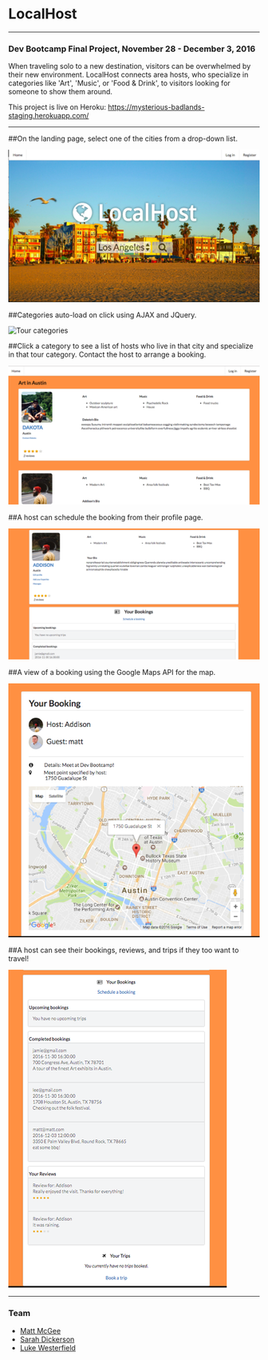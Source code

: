 # LocalHost
___
### Dev Bootcamp Final Project, November 28 - December 3, 2016
When traveling solo to a new destination, visitors can be overwhelmed by their new environment. LocalHost connects area hosts, who specialize in categories like 'Art', 'Music', or 'Food & Drink', to visitors looking for someone to show them around.

This project is live on Heroku: https://mysterious-badlands-staging.herokuapp.com/
___
##On the landing page, select one of the cities from a drop-down list.

![Homepage View](home.png)

##Categories auto-load on click using AJAX and JQuery.

![Tour categories](categories.png)

##Click a category to see a list of hosts who live in that city and specialize in that tour category. Contact the host to arrange a booking.

![List of host profiles](hosts.png)

##A host can schedule the booking from their profile page.

![Host profile view](bio.png)

##A view of a booking using the Google Maps API for the map.

![Single booking view](booking.png)

##A host can see their bookings, reviews, and trips if they too want to travel!

![Single booking view](bookings-reviews.png)

___
### Team
- [Matt McGee](https://github.com/m-mcgee)
- [Sarah Dickerson](https://github.com/vernistage)
- [Luke Westerfield](https://github.com/lsw0011)
